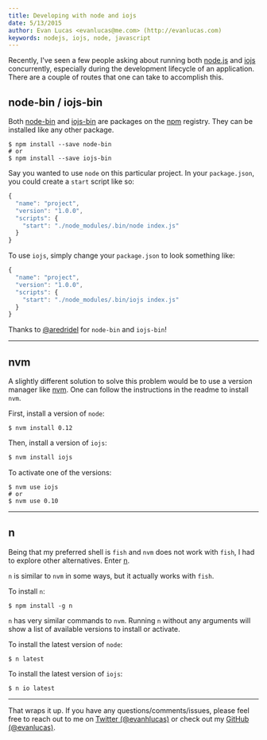 ```yaml
---
title: Developing with node and iojs
date: 5/13/2015
author: Evan Lucas <evanlucas@me.com> (http://evanlucas.com)
keywords: nodejs, iojs, node, javascript
---
```


Recently, I've seen a few people asking about running both
[node.js](https://nodejs.org) and [iojs](https://iojs.org) concurrently,
especially during the development lifecycle of an application.
There are a couple of routes that one can take to accomplish this.

## node-bin / iojs-bin

Both [node-bin](https://github.com/aredridel/node-bin) and
[iojs-bin](https://github.com/aredridel/iojs-bin) are packages on the
[npm](https://npmjs.org) registry. They can be installed like any other package.

```shell
$ npm install --save node-bin
# or
$ npm install --save iojs-bin
```

Say you wanted to use `node` on this particular project. In your `package.json`,
you could create a `start` script like so:

```js
{
  "name": "project",
  "version": "1.0.0",
  "scripts": {
    "start": "./node_modules/.bin/node index.js"
  }
}
```

To use `iojs`, simply change your `package.json` to look something like:

```js
{
  "name": "project",
  "version": "1.0.0",
  "scripts": {
    "start": "./node_modules/.bin/iojs index.js"
  }
}
```

Thanks to [@aredridel](https://twitter.com/aredridel) for `node-bin` and
`iojs-bin`!

***

## nvm

A slightly different solution to solve this problem would be to use a version
manager like [nvm](https://github.com/creationix/nvm). One can follow the
instructions in the readme to install `nvm`.

First, install a version of `node`:

```shell
$ nvm install 0.12
```

Then, install a version of `iojs`:

```bash
$ nvm install iojs
```

To activate one of the versions:

```shell
$ nvm use iojs
# or
$ nvm use 0.10
```

***

## n

Being that my preferred shell is `fish` and `nvm` does not work with `fish`,
I had to explore other alternatives. Enter [n](https://github.com/tj/n).

`n` is similar to `nvm` in some ways, but it actually works with `fish`.

To install `n`:

```shell
$ npm install -g n
```

`n` has very similar commands to `nvm`. Running `n` without any arguments will
show a list of available versions to install or activate.

To install the latest version of `node`:

```shell
$ n latest
```

To install the latest version of `iojs`:

```shell
$ n io latest
```

***

That wraps it up. If you have any questions/comments/issues, please feel free
to reach out to me on [Twitter (@evanhlucas)](https://twitter.com/evanhlucas) or check out
my [GitHub (@evanlucas)](https://github.com/evanlucas).
